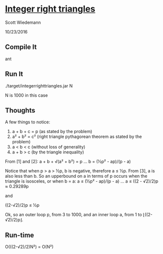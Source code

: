 # [Integer right triangles](http://projecteuler.net/problem=39)
Scott Wiedemann

10/23/2016

## Compile It
ant


## Run It
./target/integerrighttriangles.jar N

N is 1000 in this case

## Thoughts
A few things to notice:
1) a + b + c = p    (as stated by the problem)
2) a² + b² = c²     (right triangle pythagorean theorem as stated by the problem)
3) a < b < c        (without loss of generality)
4) a + b > c        (by the triangle inequality)

From [1] and [2]:
a + b + √(a² + b²) = p
...
b = (½p² - ap)/(p - a)

Notice that when p > a > ½p, b is negative, therefore a ≤ ½p.  From [3], a is also less than b.  So an upperbound on a in terms of p occurs when the triangle is isosceles, or when b = a:
a ≤ (½p² - ap)/(p - a)
...
a ≤ ((2 - √2)/2)p ≈ 0.29289p

and

((2-√2)/2)p ≤ ½p

Ok, so an outer loop p, from 3 to 1000, and an inner loop a, from 1 to ⌊((2-√2)/2)p⌋.

## Run-time
O(((2-√2)/2)N²) = O(N²)
